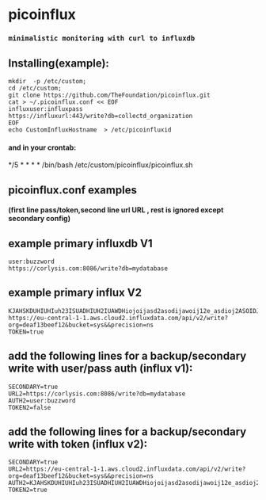 # picoinflux
### `minimalistic monitoring with curl to influxdb`


## **Installing(example):**


```
mkdir  -p /etc/custom;
cd /etc/custom;
git clone https://github.com/TheFoundation/picoinflux.git  
cat > ~/.picoinflux.conf << EOF  
influxuser:influxpass  
https://influxurl:443/write?db=collectd_organization   
EOF  
echo CustomInfluxHostname  > /etc/picoinfluxid

```

#### **and in your crontab:**

*/5 *   * * *   /bin/bash /etc/custom/picoinflux/picoinflux.sh


## **picoinflux.conf examples**

#### (first line pass/token,second line url URL , rest is ignored except secondary config)

## example primary influxdb V1
```
user:buzzword
https://corlysis.com:8086/write?db=mydatabase

```


## example primary influx V2
```
KJAHSKDUHIUHIuh23ISUADHIUH2IUAWDHiojoijasd2asodijawoij12e_asdioj2ASOIDJ3==
https://eu-central-1-1.aws.cloud2.influxdata.com/api/v2/write?org=deaf13beef12&bucket=sys&&precision=ns
TOKEN=true

```



##  add the following lines for a backup/secondary write with user/pass auth (influx v1):
```
SECONDARY=true
URL2=https://corlysis.com:8086/write?db=mydatabase
AUTH2=user:buzzword
TOKEN2=false
```

##  add the following lines for a backup/secondary write with token (influx v2):
```
SECONDARY=true
URL2=https://eu-central-1-1.aws.cloud2.influxdata.com/api/v2/write?org=deaf13beef12&bucket=sys&&precision=ns
AUTH2=KJAHSKDUHIUHIuh23ISUADHIUH2IUAWDHiojoijasd2asodijawoij12e_asdioj2ASOIDJ3==
TOKEN2=true
```
